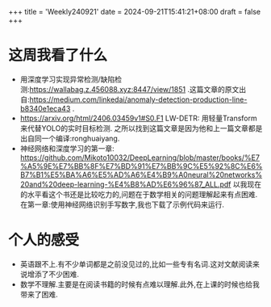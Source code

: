 +++
title = 'Weekly240921'
date = 2024-09-21T15:41:21+08:00
draft = false
+++

# 这周我看了什么

- 用深度学习实现异常检测/缺陷检测:https://wallabag.z.456088.xyz:8447/view/1851 .这篇文章的原文出自:https://medium.com/linkedai/anomaly-detection-production-line-b8340e1eca43 .
- https://arxiv.org/html/2406.03459v1#S0.F1 LW-DETR: 用轻量Transform来代替YOLO的实时目标检测. 之所以找到这篇文章是因为他和上一篇文章都是出自同一个编译:ronghuaiyang.
- 神经网络和深度学习的第一章: https://github.com/Mikoto10032/DeepLearning/blob/master/books/%E7%A5%9E%E7%BB%8F%E7%BD%91%E7%BB%9C%E5%92%8C%E6%B7%B1%E5%BA%A6%E5%AD%A6%E4%B9%A0neural%20networks%20and%20deep-learning-%E4%B8%AD%E6%96%87_ALL.pdf 以我现在的水平看这个书还是比较吃力的,问题在于数学相关的问题理解起来有点困难.在第一章:使⽤神经⽹络识别⼿写数字,我也下载了示例代码来运行.

# 个人的感受

- 英语跟不上.有不少单词都是之前没见过的,比如一些专有名词.这对文献阅读来说增添了不少困难.
- 数学不理解.主要是在阅读书籍的时候有点难以理解.此外,在上课的时候也给我带来了困难.